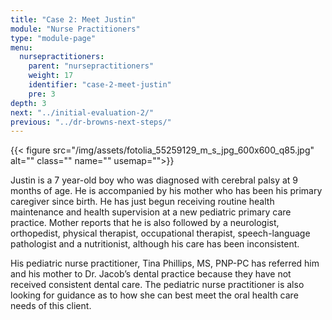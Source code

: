 ```yaml
---
title: "Case 2: Meet Justin"
module: "Nurse Practitioners"
type: "module-page"
menu:
  nursepractitioners:
    parent: "nursepractitioners"
    weight: 17
    identifier: "case-2-meet-justin"
    pre: 3
depth: 3
next: "../initial-evaluation-2/"
previous: "../dr-browns-next-steps/"
---
```

<div class="pageblock right img-polaroid img-rounded">
<div class="caption">
</div>
{{< figure src="/img/assets/fotolia_55259129_m_s_jpg_600x600_q85.jpg" alt="" class="" name="" usemap="">}}</div><div class="pageblock"><p>Justin is a 7 year-old boy who was diagnosed with cerebral palsy at 9 months of age.  He is accompanied by his mother who has been his primary caregiver since birth.  He has just begun receiving routine health maintenance and health supervision at a new pediatric primary care practice. Mother reports that he is also followed by a neurologist, orthopedist, physical therapist, occupational therapist, speech-language pathologist and a nutritionist, although his care has been inconsistent.</p>
<p>His pediatric nurse practitioner, Tina Phillips, MS, PNP-PC has referred him and his mother to Dr. Jacob’s dental practice because they have not received consistent dental care.  The pediatric nurse practitioner is also looking for guidance as to how she can best meet the oral health care needs of this client.</p>
</div>